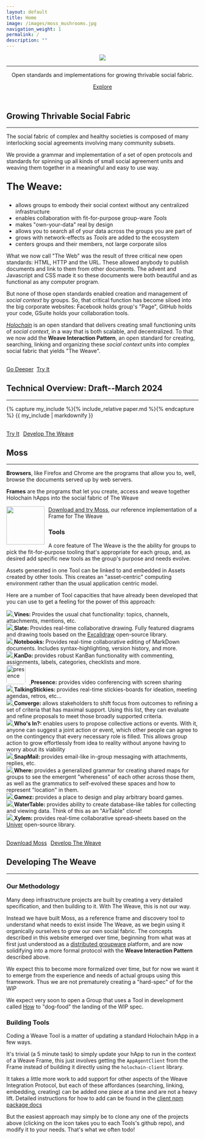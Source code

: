 ```yaml
---
layout: default
title: Home
image: /images/moss_mushrooms.jpg
navigation_weight: 1
permalink: /
description: ""
---
```

<header>
  <div class="header-content">
    <div class="header-content-inner">
      <img src="/images/the-weave-logo-vertical.png" />
      <hr style="margin-bottom: 1em;"/>
      <p class="header2-text">Open standards and implementations for growing thrivable social fabric.</p>
      <p><a href="#about" class="btn btn-default btn-xl page-scroll">Explore</a></p>
    </div>
  </div>
</header>
<section class="bg-primary" id="about">
  <div class="container">
    <div class="row text-center">
      <h2 class="section-heading">Growing Thrivable Social Fabric</h2>
      <hr class="light">
    </div>
    <div class="row text-left">
      <div class="col-lg-6 col-md-6">
        <p>The social fabric of complex and healthy societies is composed of many interlocking social agreements involving many community subsets.</p>
        <p> We provide a grammar and implementation of a set of open protocols and standards for spinning up all kinds of small social agreement units and weaving them together in a meaningful and easy to use way.</p>
        <p style="font-weight:bold; font-size:180%;">The Weave:</p><ul>
          <li class="text-faded">allows groups to embody their social context without any centralized infrastructure</li>
          <li>enables collaboration with fit-for-purpose group-ware <i>Tools</i></li>
          <li class="text-faded">makes "own-your-data" real by design</li>
          <li>allows you to search all of your data across the groups you are part of</li>
          <li class="text-faded">grows with network-effects as <i>Tools</i> are added to the ecosystem </li>
          <li>centers groups and their members, not large corporate silos</li>
        </ul>
      </div>
      <div class="col-lg-6 col-md-6">
        <div class="about-image"></div>
      </div>
      <div class="col-lg-6 col-md-6">
        <p >What we now call "The Web" was the result of three critical new open standards: HTML, HTTP and the URL.  These allowed anybody to publish documents and link to them from other documents.  The advent and Javascript and CSS made it so these documents were both beautiful and as functional as any computer program.  </p>
        <p> But none of those open standards enabled creation and management of <i>social context</i> by groups.  So, that critical function has become siloed into the big corporate websites:  Facebook holds group's "Page", GitHub holds your code, GSuite holds your collaboration tools.</p>
        <p ><a class="linkable" href="https://holochain.org"><i>Holochain</i></a> is an open standard that delivers creating small functioning units of <i>social context</i>, in a way that is both scalable, and decentralized.  To that we now add the <strong>Weave Interaction Pattern</strong>, an open standard for creating, searching, linking and organizing these <i>social context</i> units into complex social fabric that yields "The Weave".</p>
      </div>
      <p class="aligncenter"><br /><a href="#technical" class="btn btn-default btn-xl page-scroll sr-button">Go Deeper</a>
      &nbsp;<a href="#tryit" class="btn btn-default btn-xl page-scroll sr-button">Try It</a></p>
    </div>
  </div>
</section>
<section class="bg-dark" id="technical">
  <div class="container">
    <div class="row text-center">
      <h2 class="section-heading">Technical Overview: Draft--March 2024</h2>
      <hr class="light">
    </div>
    <div class="row text-left">
      <div class="col-lg-12 col-md-12">
      {% capture my_include %}{% include_relative paper.md %}{% endcapture %}
      {{ my_include | markdownify }}
      </div>
      <p class="aligncenter"><br /><a href="#tryit" class="btn btn-default btn-xl page-scroll sr-button">Try It</a><a style="margin-left:10px;" href="#developers" class="btn btn-default btn-xl sr-button page-scroll">Develop The Weave</a></p>
    </div>
  </div>
</section>

<section class="bg-primary" id="tryit">
  <div class="container">
    <div class="row text-center">
      <h2 class="section-heading">Moss</h2>
      <hr class="light">
    </div>
    <div class="row text-left">
      <div class="col-lg-8 col-md-8">
        <p><strong>Browsers</strong>, like Firefox and Chrome are the programs that allow you to, well, browse the documents served up by web servers.
        </p>
        <p><strong>Frames</strong> are the programs that let you create, access and weave together Holochain hApps into the social fabric of The Weave</p>
      </div>
      <div class="col-lg-4 col-md-4">
        <p><img style="width:100px;float:left;margin-right:10px;" src="/images/moss_icon.png"/> <a class="linkable" href="https://github.com/lightningrodlabs/we/releases/tag/we-alpha-v0.11.6" >Download and try Moss</a>, our reference implementation of a Frame for The Weave</p>
      </div>
      <div class="col-lg-12 col-md-12">
        <p class="screenshot-image aligncenter"></p>
      </div>
      <h3 class="aligncenter">Tools</h3>
      <div class="col-lg-6 col-md-6">
        <p> A core feature of The Weave is the the ability for groups to pick the fit-for-purpose tooling that's appropriate for each group, and, as desired add specific new tools as the group's purpose and needs evolve.</p>
        <p>Assets generated in one Tool can be linked to and embedded in Assets created by other tools.  This creates an
        "asset-centric" computing environment rather than the usual application centric model.</p>
        <p>Here are a number of Tool capacities that have already been developed that you can use to get a feeling for the power of this approach:</p>
        <div class="capacities">
          <div> <a href="https://github.com/lightningrodlabs/vines"><img class="capacity-logo" src="https://lightningrodlabs.org/projects/vines.svg"> </a><span><strong>Vines: </strong> Provides the usual chat functionality: topics, channels, attachments, mentions, etc.</span></div>
          <div> <a href="https://github.com/lightningrodlabs/slate"><img class="capacity-logo" src="https://lightningrodlabs.org/projects/slate_icon.svg"> </a><span> <strong>Slate: </strong> Provides real-time collaborative drawing. Fully featured diagrams and drawing tools based on the <a class="linkable" href="https://excalidraw.com/">Excalidraw</a> open-source library.</span> </div>
          <div> <a href="https://github.com/lightningrodlabs/notebooks"><img class="capacity-logo" src="https://lightningrodlabs.org/projects/notebooks_logo.svg"> </a><span> <strong>Notebooks: </strong> Provides real-time collaborative editing of MarkDown documents. Includes syntax-highlighting, version history, and more.</span> </div>
          <div> <a href="https://github.com/holochain-apps/kando"><img class="capacity-logo" src="/images/kando_icon.png">
            </a><span> <strong>KanDo: </strong> provides robust KanBan functionality with commenting, assignments, labels, categories, checklists and more. </span> </div>
          <div>
            <a href="https://github.com/matthme/unzoom"><img class="capacity-logo" style="height: 50px; width: 50px; border-radius: 5px; margin-right: 10px;" src="/images/presence_icon.png" alt="presence">
          </a><span><strong>Presence:</strong> provides video conferencing with screen sharing </span> </div>
        </div>
      </div>
      <div class="col-lg-6 col-md-6">
        <div class="capacities">
          <div> <a href="https://github.com/holochain-apps/talking-stickies"><img class="capacity-logo" src="/images/talking-stickies_icon.png"> </a><span><strong>TalkingStickies: </strong> provides real-time stickies-boards for ideation, meeting agendas, retros, etc...</span> </div>
          <div> <a href="https://github.com/lightningrodlabs/converge"><img class="capacity-logo" src="https://lightningrodlabs.org/projects/converge.png"> </a><span><strong>Converge: </strong> allows stakeholders to shift focus from outcomes to refining a set of criteria that has maximal support. Using this list, they can evaluate and refine proposals to meet those broadly supported criteria.</span></div>
          <div> <a href="https://github.com/lightningrodlabs/whos-in"><img class="capacity-logo" src="https://lightningrodlabs.org/projects/whosin.png"> </a><span> <strong>Who's In?: </strong> enables users to propose collective actions or events. With it, anyone can suggest a joint action or event, which other people can agree to on the contingency that every necessary role is filled. This allows group action to grow effortlessly from idea to reality without anyone having to worry about its viability</span> </div>
          <div> <a href="https://github.com/glassbeadsoftware/"><img class="capacity-logo" src="https://lightningrodlabs.org/projects/snapmail_logo.jpg">
            </a><span> <strong>SnapMail: </strong> provides email-like in-group messaging with attachments, replies, etc.</span> </div>
          <div> <a href="https://github.com/lightningrodlabs/where"><img class="capacity-logo" src="https://lightningrodlabs.org/projects/where_logo.png">
            </a><span> <strong>Where: </strong> provides a generalized grammar for creating shared maps for groups to see the emergent "whereness" of each other across those them, as well as the grammatics to self-evolved these spaces and how to represent "location" in them.
            </span> </div>
          <div> <a href="https://github.com/holochain-apps/gamez"><img class="capacity-logo" src="/images/gamez_icon.svg">
            </a><span> <strong>Gamez: </strong> provides a place to design and play arbitrary board games.</span> </div>
          <div> <a href="https://github.com/lightningrodlabs/tables"><img class="capacity-logo" src="/images/tables_icon.svg">
            </a><span> <strong>WaterTable: </strong> provides ability to create database-like tables for collecting and viewing data.  Think of this as an "AirTable" clone!</span> </div>
          <div> <a href="https://github.com/lightningrodlabs/calcy"><img class="capacity-logo" src="/images/xylem_icon.svg">
            </a><span> <strong>Xylem: </strong> provides real-time collaborative spread-sheets based on the <a class="linkable" href="https://github.com/dream-num/univer">Univer</a> open-source library.</span> </div>
        </div>
      </div>
      <p class="aligncenter"><br /><a href="https://github.com/lightningrodlabs/we/releases/tag/we-alpha-v0.11.6" class="btn btn-default btn-xl sr-button">Download Moss</a><a style="margin-left:10px;" href="#developers" class="btn btn-default btn-xl sr-button page-scroll">Develop The Weave</a></p>
    </div>
  </div>
</section>

<section class="bg-dark" id="developers">
  <div class="container">
    <div class="row text-center">
      <h2 class="section-heading">Developing The Weave</h2>
      <hr class="light">
    </div>
    <div class="row text-left">
      <div class="col-lg-6 col-md-6">
        <h3 class="aligncenter">Our Methodology</h3>
        <p>Many deep infrastructure projects are built by creating a very detailed specification, and then building to it.  With The Weave, this is not our way.</p>
        <p>Instead we have built Moss, as a reference frame and discovery tool to understand what needs to exist inside The Weave, as we begin using it organically ourselves to grow our own social fabric.  The concepts described in this website emerged over time, beginning from what was at first just understood as a <a href="https://eric.harris-braun.com/blog/2022/07/26/id-390">distributed groupware</a> platform, and are now solidifying into a more formal protocol with the <strong>Weave Interaction Pattern</strong> described above.</p>
        <p>We expect this to become more formalized over time, but for now we want it to emerge from the
        experience and needs of actual groups using this framework.  Thus we are not prematurely creating a "hard-spec" of for the WIP</p>
        <p>We expect very soon to open a Group that uses a Tool in development called <a href="https://github.com/holochain/how">How</a> to "dog-food" the landing of the WIP spec.</p>
      </div>
      <div class="col-lg-6 col-md-6">
        <h3 class="aligncenter">Building Tools</h3>
        <p>Coding a Weave Tool is a matter of updating a standard Holochain hApp in a few ways.</p>
        <p>It's trivial (a 5 minute task) to simply update your hApp to run in the context of a Weave Frame,
           this just involves getting the <code>AppAgentClient</code> from the Frame instead of building it directly
           using the <code>holochain-client</code> library. </p>
        <p>It takes a little more work to add support for other aspects of the Weave Integration Protocol, but each of these affordances (searching, linking, embedding, creating) can be added one piece at a time and are not a heavy lift. Detailed instructions for how to add  can be found in the <a class="linkable" href="https://www.npmjs.com/package/@lightningrodlabs/we-applet">client npm package docs</a></p>
        <p>But the easiest approach may simply be to clone any one of the projects above (clicking on the icon takes you to each Tools's github repo), and modify it to your needs.  That's what we often todo!</p>
      </div>
    </div>
  </div>
</section>
